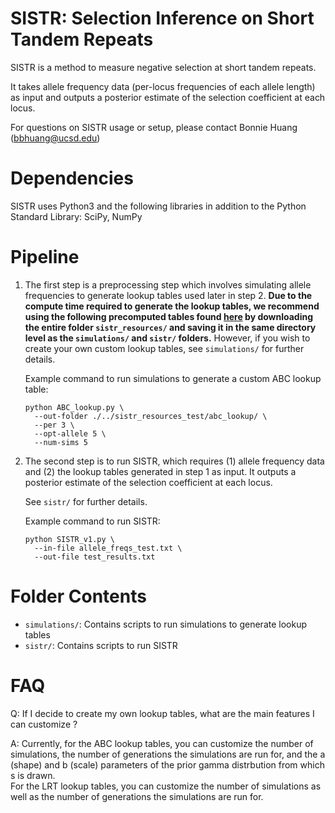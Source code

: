 # SISTR: Selection Inference on Short Tandem Repeats 
SISTR is a method to measure negative selection at short tandem repeats.  

It takes allele frequency data (per-locus frequencies of each allele length) as input and outputs a posterior estimate of the selection coefficient at each locus.  

For questions on SISTR usage or setup, please contact Bonnie Huang (bbhuang@ucsd.edu)  

# Dependencies
SISTR uses Python3 and the following libraries in addition to the Python Standard Library: SciPy, NumPy

# Pipeline
1. The first step is a preprocessing step which involves simulating allele frequencies to generate lookup tables used later in step 2. **Due to the compute time required to generate the lookup tables, we recommend using the following precomputed tables found [here](https://drive.google.com/drive/folders/1p_QoSQ7gzs7hVEwfJyhGMT-ELXZcWoA_?usp=sharing) by downloading the entire folder `sistr_resources/` and saving it in the same directory level as the `simulations/` and `sistr/` folders.** However, if you wish to create your own custom lookup tables, see `simulations/` for further details. 
   
   Example command to run simulations to generate a custom ABC lookup table:    
   ```
   python ABC_lookup.py \
     --out-folder ./../sistr_resources_test/abc_lookup/ \
     --per 3 \
     --opt-allele 5 \
     --num-sims 5
   ```

2. The second step is to run SISTR, which requires (1) allele frequency data and (2) the lookup tables generated in step 1 as input. It outputs a posterior estimate of the selection coefficient at each locus. 

   See `sistr/` for further details.

   Example command to run SISTR:  
   ```
   python SISTR_v1.py \
     --in-file allele_freqs_test.txt \
     --out-file test_results.txt 
   ```

# Folder Contents
* `simulations/`: Contains scripts to run simulations to generate lookup tables
* `sistr/`: Contains scripts to run SISTR

# FAQ
Q: If I decide to create my own lookup tables, what are the main features I can customize ?  

A: Currently, for the ABC lookup tables, you can customize the number of simulations, the number of generations the simulations are run for, and the a (shape) and b (scale) parameters of the prior gamma distrbution from which s is drawn.  
For the LRT lookup tables, you can customize the number of simulations as well as the number of generations the simulations are run for.